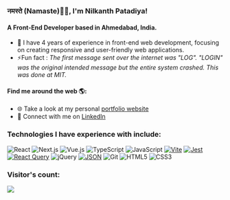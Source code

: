 ### नमस्ते (Namaste)🙏🏻, I'm Nilkanth Patadiya!
#### A Front-End Developer based in Ahmedabad, India.
- 🏢 I have 4 years of experience in front-end web development, focusing on creating responsive and user-friendly web applications.
- ⚡Fun fact : *The first message sent over the internet was "LOG". "LOGIN" was the original intended message but the entire system crashed. This was done at MIT.*

#### Find me around the web 🌎:
- 🌐 Take a look at my personal <a href="https://nilkanthpatadiya.vercel.app/">portfolio website</a>
- 💼 Connect with me on <a href="https://www.linkedin.com/in/nilkanthpatadiya/">LinkedIn</a>

### Technologies I have experience with include:</br>
![React](https://img.shields.io/badge/react-252324.svg?style=for-the-badge&logo=react&logoColor=%2361DAFB)
![Next.js](https://img.shields.io/badge/Next.js-252324?style=for-the-badge&logo=next.js&logoColor=white)
![Vue.js](https://img.shields.io/badge/Vue.js-252324?style=for-the-badge&logo=vuedotjs)
![TypeScript](https://img.shields.io/badge/typescript-252324.svg?style=for-the-badge&logo=typescript)
![JavaScript](https://img.shields.io/badge/-JavaScript-252324?style=for-the-badge&logo=javascript)
[![Vite](https://img.shields.io/badge/Vite-252324?style=for-the-badge&logo=vite)](#)
[![Jest](https://img.shields.io/badge/Jest-252324?style=for-the-badge&logo=jest)](#)
[![React Query](https://img.shields.io/badge/React%20Query-252324?style=for-the-badge&logo=reactquery)](#)
![jQuery](https://img.shields.io/badge/jQuery-252324?style=for-the-badge&logo=jquery)
[![JSON](https://img.shields.io/badge/JSON-252324?style=for-the-badge&logo=json)](#)
![Git](http://img.shields.io/badge/-Git-252324?style=for-the-badge&logo=Git)
![HTML5](https://img.shields.io/badge/-HTML5-252324?style=for-the-badge&logo=HTML5)
![CSS3](https://img.shields.io/badge/-CSS3-252324?style=for-the-badge&logo=CSS3&logoColor=264de4)

### Visitor's count:
[![](https://visitcount.itsvg.in/api?id=Nilkanth-Patadiya&label=Profile%20Views&color=6&icon=0&pretty=true)](https://visitcount.itsvg.in)
